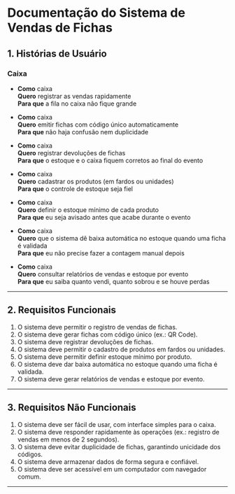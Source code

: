 # Documentação do Sistema de Vendas de Fichas

## 1. Histórias de Usuário

### Caixa
- **Como** caixa  
  **Quero** registrar as vendas rapidamente  
  **Para que** a fila no caixa não fique grande  

- **Como** caixa  
  **Quero** emitir fichas com código único automaticamente  
  **Para que** não haja confusão nem duplicidade  

- **Como** caixa  
  **Quero** registrar devoluções de fichas  
  **Para que** o estoque e o caixa fiquem corretos ao final do evento  

- **Como** caixa  
  **Quero** cadastrar os produtos (em fardos ou unidades)  
  **Para que** o controle de estoque seja fiel  

- **Como** caixa  
  **Quero** definir o estoque mínimo de cada produto  
  **Para que** eu seja avisado antes que acabe durante o evento  

- **Como** caixa  
  **Quero** que o sistema dê baixa automática no estoque quando uma ficha é validada  
  **Para que** eu não precise fazer a contagem manual depois  

- **Como** caixa  
  **Quero** consultar relatórios de vendas e estoque por evento  
  **Para que** eu saiba quanto vendi, quanto sobrou e se houve perdas  

---

## 2. Requisitos Funcionais

1. O sistema deve permitir o registro de vendas de fichas.  
2. O sistema deve gerar fichas com código único (ex.: QR Code).  
3. O sistema deve registrar devoluções de fichas.  
4. O sistema deve permitir o cadastro de produtos em fardos ou unidades.  
5. O sistema deve permitir definir estoque mínimo por produto.  
6. O sistema deve dar baixa automática no estoque quando uma ficha é validada.  
7. O sistema deve gerar relatórios de vendas e estoque por evento.  

---

## 3. Requisitos Não Funcionais

1. O sistema deve ser fácil de usar, com interface simples para o caixa.  
2. O sistema deve responder rapidamente às operações (ex.: registro de vendas em menos de 2 segundos).  
3. O sistema deve evitar duplicidade de fichas, garantindo unicidade dos códigos.  
4. O sistema deve armazenar dados de forma segura e confiável.  
5. O sistema deve ser acessível em um computador com navegador comum.  

---
